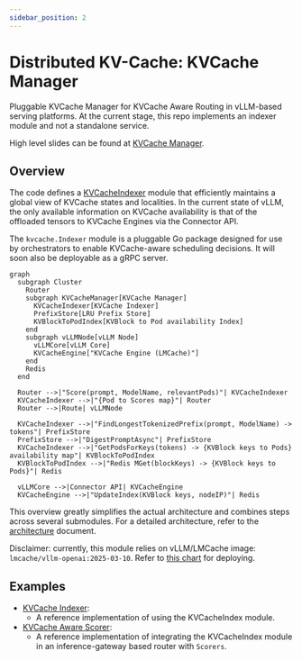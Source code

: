 ```yaml
---
sidebar_position: 2
---
```


# Distributed KV-Cache: KVCache Manager
Pluggable KVCache Manager for KVCache Aware Routing in vLLM-based serving platforms.
At the current stage, this repo implements an indexer module and not a standalone service.

High level slides can be found at [KVCache Manager](https://ibm-my.sharepoint.com/:p:/p/maroon_ayoub/EY0bqkkWsPtOjRguwX6FMNMB8gfzUP9wMvLEsv3OmUNX5g?e=x8xvLQ).

## Overview

The code defines a [KVCacheIndexer](pkg/kv-cache/indexer.go) module that efficiently maintains a global view of KVCache states and localities. 
In the current state of vLLM, the only available information on KVCache availability is that of the offloaded tensors to KVCache Engines via the Connector API.

The `kvcache.Indexer` module is a pluggable Go package designed for use by orchestrators to enable KVCache-aware scheduling decisions. It will soon also be deployable as a gRPC server.

```mermaid
graph 
  subgraph Cluster
    Router
    subgraph KVCacheManager[KVCache Manager]
      KVCacheIndexer[KVCache Indexer]
      PrefixStore[LRU Prefix Store]
      KVBlockToPodIndex[KVBlock to Pod availability Index]
    end
    subgraph vLLMNode[vLLM Node]
      vLLMCore[vLLM Core]
      KVCacheEngine["KVCache Engine (LMCache)"]
    end
    Redis
  end

  Router -->|"Score(prompt, ModelName, relevantPods)"| KVCacheIndexer
  KVCacheIndexer -->|"{Pod to Scores map}"| Router
  Router -->|Route| vLLMNode
  
  KVCacheIndexer -->|"FindLongestTokenizedPrefix(prompt, ModelName) -> tokens"| PrefixStore
  PrefixStore -->|"DigestPromptAsync"| PrefixStore
  KVCacheIndexer -->|"GetPodsForKeys(tokens) -> {KVBlock keys to Pods} availability map"| KVBlockToPodIndex
  KVBlockToPodIndex -->|"Redis MGet(blockKeys) -> {KVBlock keys to Pods}"| Redis

  vLLMCore -->|Connector API| KVCacheEngine
  KVCacheEngine -->|"UpdateIndex(KVBlock keys, nodeIP)"| Redis
```
This overview greatly simplifies the actual architecture and combines steps across several submodules.
For a detailed architecture, refer to the [architecture](docs/architecture.md) document.

Disclaimer: currently, this module relies on vLLM/LMCache image: `lmcache/vllm-openai:2025-03-10`. Refer to [this chart](vllm-setup-helm) for deploying.
## Examples

- [KVCache Indexer](examples/kvcache-indexer/README.md): 
  - A reference implementation of using the KVCacheIndex module.
- [KVCache Aware Scorer](examples/kv-cache-aware-scorer/README.md): 
  - A reference implementation of integrating the KVCacheIndex module in an inference-gateway based router with `Scorers`.
